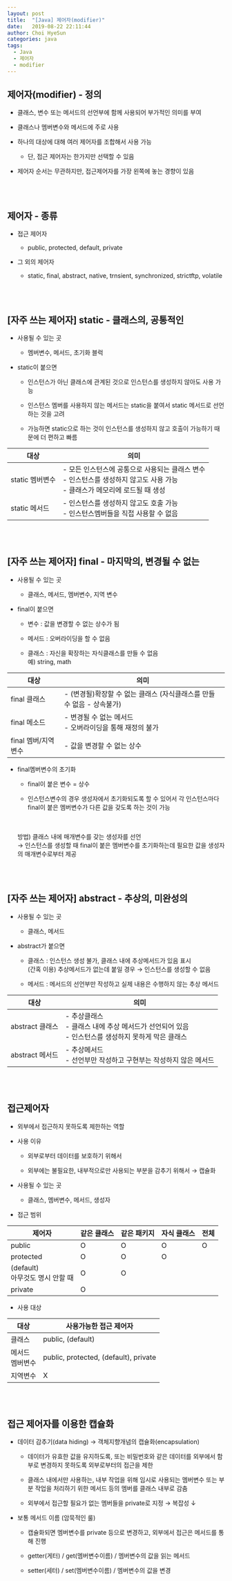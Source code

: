 ```yaml
---
layout: post
title:  "[Java] 제어자(modifier)"
date:   2019-08-22 22:11:44
author: Choi HyeSun
categories: java
tags:
  - Java
  - 제어자
  - modifier
---
```


## 제어자(modifier) - 정의

- 클래스, 변수 또는 메서드의 선언부에 함께 사용되어 부가적인 의미를 부여

- 클래스나 멤버변수와 메서드에 주로 사용

- 하나의 대상에 대해 여러 제어자를 조합해서 사용 가능

  - 단, 접근 제어자는 한가지만 선택할 수 있음

- 제어자 순서는 무관하지만, 접근제어자를 가장 왼쪽에 놓는 경향이 있음

<br>
<br>

## 제어자 - 종류

- 접근 제어자

  - public, protected, default, private

- 그 외의 제어자

  - static, final, abstract, native, trnsient, synchronized, strictftp, volatile
  
<br>
<br>

##  \[자주 쓰는 제어자] static - 클래스의, 공통적인

- 사용될 수 있는 곳

  - 멤버변수, 메서드, 초기화 블럭

- static이 붙으면

  - 인스턴스가 아닌 클래스에 관계된 것으로 인스턴스를 생성하지 않아도 사용 가능

  - 인스턴스 멤버를 사용하지 않는 메서드는 static을 붙여서 static 메서드로 선언하는 것을 고려

  - 가능하면 static으로 하는 것이 인스턴스를 생성하지 않고 호출이 가능하기 때문에 더 편하고 빠름

|대상|의미|
|---|---|
|static 멤버변수|- 모든 인스턴스에 공통으로 사용되는 클래스 변수<br>- 인스턴스를 생성하지 않고도 사용 가능<br>- 클래스가 메모리에 로드될 때 생성|
|static 메서드|- 인스턴스를 생성하지 않고도 호출 가능<br>- 인스턴스멤버들을 직접 사용할 수 없음|

<br>
<br>

## \[자주 쓰는 제어자] final - 마지막의, 변경될 수 없는

- 사용될 수 있는 곳

  - 클래스, 메서드, 멤버변수, 지역 변수

- final이 붙으면

  - 변수 : 값을 변경할 수 없는 상수가 됨

  - 메서드 : 오버라이딩을 할 수 없음
  
  - 클래스 : 자신을 확장하는 자식클래스를 만들 수 없음
  <br>예) string, math

|대상|의미|
|---|---|
|final 클래스|- (변경될)확장할 수 없는 클래스 (자식클래스를 만들 수 없음 - 상속불가)|
|final 메소드|- 변경될 수 없는 메서드<br>- 오버라이딩을 통해 재정의 불가|
|final 멤버/지역 변수|- 값을 변경할 수 없는 상수|

- final멤버변수의 초기화

  - final이 붙은 변수 = 상수

  - 인스턴스변수의 경우 생성자에서 초기화되도록 할 수 있어서 각 인스턴스마다 final이 붙은 멤버변수가 다른 값을 갖도록 하는 것이 가능
  <br>
  <br>방법) 클래스 내에 매개변수를 갖는 생성자를 선언
  <br>→ 인스턴스를 생성할 때 final이 붙은 멤버변수를 초기화하는데 필요한 값을 생성자의 매개변수로부터 제공

<br>
<br>

## \[자주 쓰는 제어자] abstract - 추상의, 미완성의

- 사용될 수 있는 곳

  - 클래스, 메서드

- abstract가 붙으면

  - 클래스 : 인스턴스 생성 불가, 클래스 내에 추상메서드가 있음 표시
  <br>(간혹 이용) 추상메서드가 없는데 붙일 경우 → 인스턴스를 생성할 수 없음

  - 메서드 : 메서드의 선언부만 작성하고 실제 내용은 수행하지 않는 추상 메서드

|대상|의미|
|---|---|
|abstract 클래스|- 추상클래스<br>- 클래스 내에 추상 메서드가 선언되어 있음<br>- 인스턴스를 생성하지 못하게 막은 클래스|
|abstract 메서드|- 추상메서드<br>- 선언부만 작성하고 구현부는 작성하지 않은 메서드

<br>
<br>

## 접근제어자

- 외부에서 접근하지 못하도록 제한하는 역할

- 사용 이유

  - 외부로부터 데이터를 보호하기 위해서

  - 외부에는 불필요한, 내부적으로만 사용되는 부분을 감추기 위해서 → 캡슐화

- 사용될 수 있는 곳

  - 클래스, 멤버변수, 메서드, 생성자

- 접근 범위

|제어자|같은 클래스|같은 패키지|자식 클래스|전체|
|---|---|---|---|---|
|public|O|O|O|O|
|protected|O|O|O||
|(default)<br>아무것도 명시 안할 때|O|O|||
|private|O||||

- 사용 대상

|대상|사용가능한 접근 제어자|
|---|---|
|클래스|public, (default)|
|메서드<br>멤버변수|public, protected, (default), private|
|지역변수|X|

<br>
<br>

## 접근 제어자를 이용한 캡슐화

- 데이터 감추기(data hiding) → 객체지향개념의 캡슐화(encapsulation)

  - 데이터가 유효한 값을 유지하도록, 또는 비밀번호와 같은 데이터를 외부에서 함부로 변경하지 못하도록 외부로부터의 접근을 제한

  - 클래스 내에서만 사용하는, 내부 작업을 위해 임시로 사용되는 멤버변수 또는 부분 작업을 처리하기 위한 메서드 등의 멤버를 클래스 내부로 감춤

  - 외부에서 접근할 필요가 없는 멤버들을 private로 지정 → 복잡성 ↓

- 보통 메서드 이름 (암묵적인 룰)

  - 캡슐화되면 멤버변수를 private 등으로 변경하고, 외부에서 접근은 메서드를 통해 진행

  - getter(게터) / get(멤버변수이름) / 멤버변수의 값을 읽는 메서드

  - setter(세터) / set(멤버변수이름) / 멤버변수의 값을 변경
